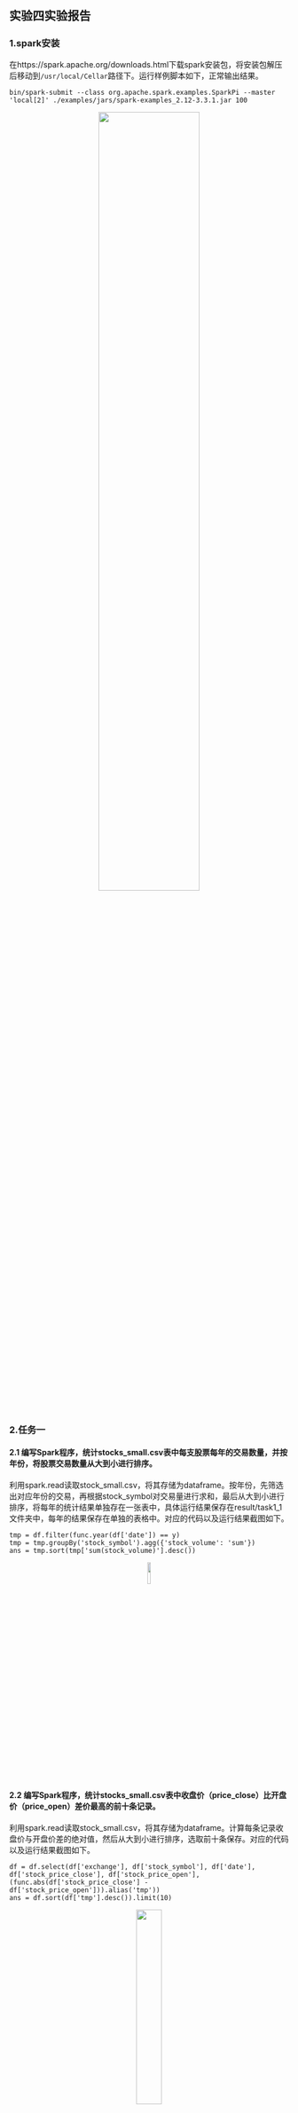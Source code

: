 ## 实验四实验报告

### 1.spark安装

在https://spark.apache.org/downloads.html下载spark安装包，将安装包解压后移动到```/usr/local/Cellar```路径下。运行样例脚本如下，正常输出结果。

```
bin/spark-submit --class org.apache.spark.examples.SparkPi --master 'local[2]' ./examples/jars/spark-examples_2.12-3.3.1.jar 100
```

<center><img src="https://s1.imagehub.cc/images/2022/12/06/d48f98b27c8e6451a6c39fdf517032d5.png" width="60%"></center>

### 2.任务一

#### 2.1 编写Spark程序，统计stocks_small.csv表中每⽀股票每年的交易数量，并按年份，将股票交易数量从⼤到⼩进⾏排序。

利用spark.read读取stock_small.csv，将其存储为dataframe。按年份，先筛选出对应年份的交易，再根据stock_symbol对交易量进行求和，最后从大到小进行排序，将每年的统计结果单独存在一张表中，具体运行结果保存在result/task1_1文件夹中，每年的结果保存在单独的表格中。对应的代码以及运行结果截图如下。

```
tmp = df.filter(func.year(df['date']) == y)
tmp = tmp.groupBy('stock_symbol').agg({'stock_volume': 'sum'})
ans = tmp.sort(tmp['sum(stock_volume)'].desc())
```

<center><img src="https://s1.imagehub.cc/images/2022/12/11/71dc6836795c4c27bfe3dec166a4a4d7.png" width="10%"></center>

#### 2.2 编写Spark程序，统计stocks_small.csv表中收盘价（price_close）⽐开盘价（price_open）差价最⾼的前十条记录。

利用spark.read读取stock_small.csv，将其存储为dataframe。计算每条记录收盘价与开盘价差的绝对值，然后从大到小进行排序，选取前十条保存。对应的代码以及运行结果截图如下。

```
df = df.select(df['exchange'], df['stock_symbol'], df['date'], df['stock_price_close'], df['stock_price_open'], (func.abs(df['stock_price_close'] - df['stock_price_open'])).alias('tmp'))
ans = df.sort(df['tmp'].desc()).limit(10)
```

<center><img src="https://s1.imagehub.cc/images/2022/12/11/e7270f985a4fc6ab62b6eb73b57deafb.png" width="30%"></center>

### 3.任务二

#### 3.1 统计IBM公司（stock_symbol = IBM）从2000年起所有⽀付股息的交易⽇（dividends表中有对应记录）的收盘价（stock_price_close）。

利用spark.read读取stock_small.csv和dividens_small.csv文件，并创建视图，利用spark_sql以及以下sql语句先统计出从2000年取所有支付股息的交易日，再统计出对应交易日的收盘价。

```
select date, stock_symbol, stock_price_close from stock_small where stock_symbol = 'IBM' and date in (select date from dividends_small where symbol = 'IBM')
```

将结果保存在csv文件中，结果截图如下所示。

<center><img src="https://s1.imagehub.cc/images/2022/12/09/fb7a51f86d8934b51f871dd4b9524471.png" width="10%"></center>

#### 3.2 统计苹果公司 (stock_symbol = AAPL) 年平均调整后收盘价(stock_price_adj_close) ⼤于50美元的年份以及当年的年平均调整后收盘价。

同样地，利用spark.read读取stock_small.csv文件，并创建视图，利用spark_sql以及以下sql语句先求出苹果公司每年的年平均调整后收盘价，再筛选出其中大于50美元的年份。

```
select year(date) as year, stock_price_adj_close as price from stock_small where stock_symbol = 'AAPL'
select year, avg from (select year, AVG(price) as avg from AAPL group by year) where avg > 50
```
将结果保存在csv文件中，结果截图如下所示。

<center><img src="https://s1.imagehub.cc/images/2022/12/09/3659a90608ed08b796f04a735c8bd7c7.png" width="20%"></center>

### 4.任务三：根据表stock_data.csv 中的数据，基于Spark MLlib 或者Spark ML 编写程序在收盘之前预测当日股票的涨跌，并评估实验结果的准确率。

首先注意到stock_data.csv中的数据保存的类型是string，因此需要进行数据类型的转换。

```
for x in ['stock_price_open', 'stock_price_high', 'stock_price_low', 'stock_volume', 'label']:
    df = df.withColumn(x, df[x].astype('float'))
```

接着需要划分特征和想要预测的标签。

```
vectorAssembler = VectorAssembler(inputCols=['stock_price_open', 'stock_price_high', 'stock_price_low', 'stock_volume'], outputCol = 'features')
new_df = vectorAssembler.transform(df)
new_df = new_df.select(['features', 'label'])
```

同时，需要去除重复数据和缺失值。

```
new_df = new_df.dropDuplicates()
new_df = new_df.na.drop()
```

按8:2的比例划分数据集，得到训练集和测试集。

```
train, test = new_df.randomSplit([0.8, 0.2], seed = 10)
```

接下来利用不同的模型进行训练，以对率回归为例，首先训练模型。

```
lr = LogisticRegression(featuresCol='features', labelCol='label')
lr_model = lr.fit(train)
```

最后根据训练完成的模型对测试集进行预测，然后计算出具体的tp，tn，fp，fn，进而计算出准确率，查准率，查全率和f1值。

```
predictions = lr_model.transform(test)
lr_evaluator = BinaryClassificationEvaluator().setLabelCol('label')
accuracy = lr_evaluator.evaluate(predictions)
tp = predictions[(predictions.label == 1) & (predictions.prediction == 1)].count()
tn = predictions[(predictions.label == 0) & (predictions.prediction == 0)].count()
fp = predictions[(predictions.label == 0) & (predictions.prediction == 1)].count()
fn = predictions[(predictions.label == 1) & (predictions.prediction == 0)].count()
recall = float(tp) / (tp + fn)
precision = float(tp) / (tp + fp)
f1 = 2 * recall * precision / (recall + precision)
result.append(['Logistic Regression', accuracy, precision, recall, f1])
```

实验中一共使用了四种不同的模型：对率回归，决策树，随机森林，朴素贝叶斯。模型评估结果保存在result文件夹中的task3.csv中。观察结果可以发现，对率回归的准确率较高，达到80%，但四个模型的f1值都偏低，可能的原因是模型普遍会判断当日股票下跌，使得f1偏低。因此需要改进数据以及数据输入的特征，实现更可靠的预测。

<center><img src="https://s1.imagehub.cc/images/2022/12/11/2602c69e805e7e82600c92469e6cac24.png" width="60%"></center>
